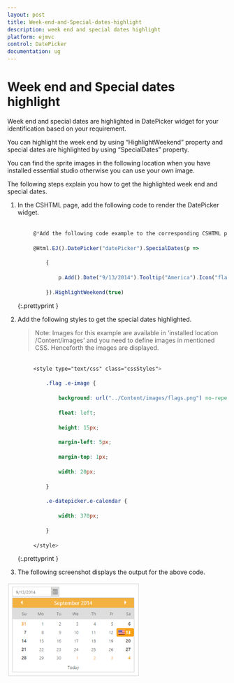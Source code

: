 ```yaml
---
layout: post
title: Week-end-and-Special-dates-highlight
description: week end and special dates highlight
platform: ejmvc
control: DatePicker
documentation: ug
---
```


# Week end and Special dates highlight

Week end and special dates are highlighted in DatePicker widget for your identification based on your requirement.

You can highlight the week end by using “HighlightWeekend” property and special dates are highlighted by using “SpecialDates” property.

You can find the sprite images in the following location when you have installed essential studio otherwise you can use your own image.

[Installed Drive]:\Users\[username]\AppData\Local\Syncfusion\EssentialStudio\X.X.X.X\JavaScript\samples\web\images\autocomplete\flags.png

The following steps explain you how to get the highlighted week end and special dates.

1. In the CSHTML page, add the following code to render the DatePicker widget.


   ~~~ js

		@*Add the following code example to the corresponding CSHTML page to render DatePicker widget with customized highlighted week end and special dates highlight*@

		@Html.EJ().DatePicker("datePicker").SpecialDates(p =>

			{

				p.Add().Date("9/13/2014").Tooltip("America").Icon("flag");

			}).HighlightWeekend(true)

   ~~~
   {:.prettyprint }


2. Add the following styles to get the special dates highlighted.

   > Note: Images for this example are available in ‘installed location /Content/images’ and you need to define images in mentioned CSS. Henceforth the images are displayed.


   ~~~ css

		<style type="text/css" class="cssStyles">

			.flag .e-image {

				background: url("../Content/images/flags.png") no-repeat scroll -50px -75px rgba(0, 0, 0, 0);

				float: left;

				height: 15px;

				margin-left: 5px;

				margin-top: 1px;

				width: 20px;

			}

			.e-datepicker.e-calendar {

				width: 370px;

			}

		</style>

   ~~~
   {:.prettyprint }


3. The following screenshot displays the output for the above code.



![](Week-end-and-Special-dates-highlight_images/Week-end-and-Special-dates-highlight_img2.png)


